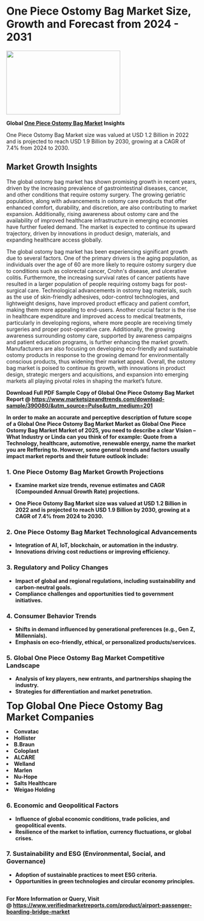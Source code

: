 <H1>One Piece Ostomy Bag Market Size, Growth and Forecast from 2024 - 2031</H1><img class="aligncenter size-medium wp-image-584254" src="https://thirdeyenews.in/wp-content/uploads/2024/09/Global-Market-Research-300x168.jpeg" alt="" width="300" height="168" /><p><strong>Global&nbsp;<a href="https://www.marketsizeandtrends.com/download-sample/390080/&amp;utm_source=Pulse&amp;utm_medium=201">One Piece Ostomy Bag Market</a> Insights</strong></p><p>One Piece Ostomy Bag Market size was valued at USD 1.2 Billion in 2022 and is projected to reach USD 1.9 Billion by 2030, growing at a CAGR of 7.4% from 2024 to 2030.</p><p><h2>Market Growth Insights</h2> <p>The global ostomy bag market has shown promising growth in recent years, driven by the increasing prevalence of gastrointestinal diseases, cancer, and other conditions that require ostomy surgery. The growing geriatric population, along with advancements in ostomy care products that offer enhanced comfort, durability, and discretion, are also contributing to market expansion. Additionally, rising awareness about ostomy care and the availability of improved healthcare infrastructure in emerging economies have further fueled demand. The market is expected to continue its upward trajectory, driven by innovations in product design, materials, and expanding healthcare access globally.</p> <p><strong></strong></p> <p>The global ostomy bag market has been experiencing significant growth due to several factors. One of the primary drivers is the aging population, as individuals over the age of 60 are more likely to require ostomy surgery due to conditions such as colorectal cancer, Crohn's disease, and ulcerative colitis. Furthermore, the increasing survival rates of cancer patients have resulted in a larger population of people requiring ostomy bags for post-surgical care. Technological advancements in ostomy bag materials, such as the use of skin-friendly adhesives, odor-control technologies, and lightweight designs, have improved product efficacy and patient comfort, making them more appealing to end-users. Another crucial factor is the rise in healthcare expenditure and improved access to medical treatments, particularly in developing regions, where more people are receiving timely surgeries and proper post-operative care. Additionally, the growing awareness surrounding ostomy care, supported by awareness campaigns and patient education programs, is further enhancing the market growth. Manufacturers are also focusing on developing eco-friendly and sustainable ostomy products in response to the growing demand for environmentally conscious products, thus widening their market appeal. Overall, the ostomy bag market is poised to continue its growth, with innovations in product design, strategic mergers and acquisitions, and expansion into emerging markets all playing pivotal roles in shaping the market’s future. <p><strong></p><p><span class=""><strong>Download Full PDF Sample Copy of Global One Piece Ostomy Bag Market Report</strong> @ <a href="https://www.marketsizeandtrends.com/download-sample/390080/&amp;utm_source=Pulse&amp;utm_medium=201" target="_blank">https://www.marketsizeandtrends.com/download-sample/390080/&amp;utm_source=Pulse&amp;utm_medium=201</a></span></p><p>In order to make an accurate and perceptive description of future scope of a Global&nbsp;One Piece Ostomy Bag Market Market as Global&nbsp;One Piece Ostomy Bag Market Market of 2025, you need to describe a clear Vision &ndash; What Industry or Linda can you think of for example: Quote from a Technology, healthcare, automotive, renewable energy, name the market you are Reffering to. However, some general trends and factors usually impact market reports and their future outlook include:</p><h3>1.&nbsp;<strong>One Piece Ostomy Bag Market Growth Projections</strong></h3><ul><li>Examine market size trends, revenue estimates and CAGR (Compounded Annual Growth Rate) projections.</li><li><p>One Piece Ostomy Bag Market size was valued at USD 1.2 Billion in 2022 and is projected to reach USD 1.9 Billion by 2030, growing at a CAGR of 7.4% from 2024 to 2030.</p></li></ul><h3>2.&nbsp;<strong>One Piece Ostomy Bag Market Technological Advancements</strong></h3><ul><li>Integration of AI, IoT, blockchain, or automation in the industry.</li><li>Innovations driving cost reductions or improving efficiency.</li></ul><h3>3.&nbsp;<strong>Regulatory and Policy Changes</strong></h3><ul><li>Impact of global and regional regulations, including sustainability and carbon-neutral goals.</li><li>Compliance challenges and opportunities tied to government initiatives.</li></ul><h3>4.&nbsp;<strong>Consumer Behavior Trends</strong></h3><ul><li>Shifts in demand influenced by generational preferences (e.g., Gen Z, Millennials).</li><li>Emphasis on eco-friendly, ethical, or personalized products/services.</li></ul><h3>5.&nbsp;<strong>Global One Piece Ostomy Bag Market Competitive Landscape</strong></h3><ul><li>Analysis of key players, new entrants, and partnerships shaping the industry.</li><li>Strategies for differentiation and market penetration.</li></ul><p data-pm-slice="1 1 []"><span style="color: inherit; font-family: inherit; font-size: 25px;">Top Global One Piece Ostomy Bag Market Companies</span></p><div class="" data-test-id=""><p><li>Convatac</li><li> Hollister</li><li> B.Braun</li><li> Coloplast</li><li> ALCARE</li><li> Welland</li><li> Marlen</li><li> Nu-Hope</li><li> Salts Healthcare</li><li> Weigao Holding</li></p></div><h3>6.&nbsp;<strong>Economic and Geopolitical Factors</strong></h3><ul><li>Influence of global economic conditions, trade policies, and geopolitical events.</li><li>Resilience of the market to inflation, currency fluctuations, or global crises.</li></ul><h3>7.&nbsp;<strong>Sustainability and ESG (Environmental, Social, and Governance)</strong></h3><ul><li>Adoption of sustainable practices to meet ESG criteria.</li><li>Opportunities in green technologies and circular economy principles.</li></ul><h2><strong style="font-size: 14px;">For More Information or Query, Visit @&nbsp;</strong><a style="background-color: #ffffff; font-size: 14px;" href="https://www.marketsizeandtrends.com/report/one-piece-ostomy-bag-market/" target="_blank">https://www.verifiedmarketreports.com/product/airport-passenger-boarding-bridge-market</a></h2>